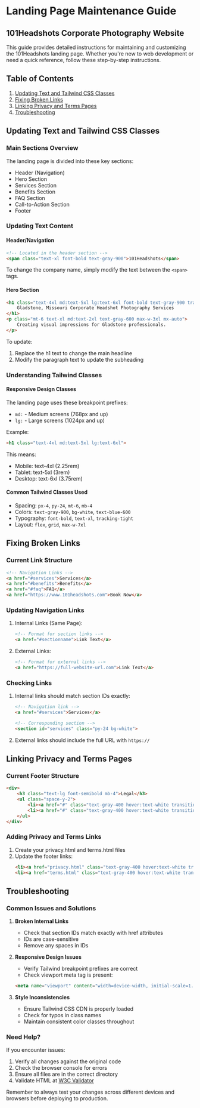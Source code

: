 # Landing Page Maintenance Guide
## 101Headshots Corporate Photography Website

This guide provides detailed instructions for maintaining and customizing the 101Headshots landing page. Whether you're new to web development or need a quick reference, follow these step-by-step instructions.

## Table of Contents
1. [Updating Text and Tailwind CSS Classes](#updating-text-and-tailwind-css-classes)
2. [Fixing Broken Links](#fixing-broken-links)
3. [Linking Privacy and Terms Pages](#linking-privacy-and-terms-pages)
4. [Troubleshooting](#troubleshooting)

## Updating Text and Tailwind CSS Classes

### Main Sections Overview
The landing page is divided into these key sections:
- Header (Navigation)
- Hero Section
- Services Section
- Benefits Section
- FAQ Section
- Call-to-Action Section
- Footer

### Updating Text Content

#### Header/Navigation
```html
<!-- Located in the header section -->
<span class="text-xl font-bold text-gray-900">101Headshots</span>
```
To change the company name, simply modify the text between the `<span>` tags.

#### Hero Section
```html
<h1 class="text-4xl md:text-5xl lg:text-6xl font-bold text-gray-900 tracking-tight">
    Gladstone, Missouri Corporate Headshot Photography Services
</h1>
<p class="mt-6 text-xl md:text-2xl text-gray-600 max-w-3xl mx-auto">
    Creating visual impressions for Gladstone professionals.
</p>
```
To update:
1. Replace the h1 text to change the main headline
2. Modify the paragraph text to update the subheading

### Understanding Tailwind Classes

#### Responsive Design Classes
The landing page uses these breakpoint prefixes:
- `md:` - Medium screens (768px and up)
- `lg:` - Large screens (1024px and up)

Example:
```html
<h1 class="text-4xl md:text-5xl lg:text-6xl">
```
This means:
- Mobile: text-4xl (2.25rem)
- Tablet: text-5xl (3rem)
- Desktop: text-6xl (3.75rem)

#### Common Tailwind Classes Used
- Spacing: `px-4`, `py-24`, `mt-6`, `mb-4`
- Colors: `text-gray-900`, `bg-white`, `text-blue-600`
- Typography: `font-bold`, `text-xl`, `tracking-tight`
- Layout: `flex`, `grid`, `max-w-7xl`

## Fixing Broken Links

### Current Link Structure
```html
<!-- Navigation Links -->
<a href="#services">Services</a>
<a href="#benefits">Benefits</a>
<a href="#faq">FAQ</a>
<a href="https://www.101headshots.com">Book Now</a>
```

### Updating Navigation Links
1. Internal Links (Same Page):
   ```html
   <!-- Format for section links -->
   <a href="#sectionname">Link Text</a>
   ```
   
2. External Links:
   ```html
   <!-- Format for external links -->
   <a href="https://full-website-url.com">Link Text</a>
   ```

### Checking Links
1. Internal links should match section IDs exactly:
   ```html
   <!-- Navigation link -->
   <a href="#services">Services</a>
   
   <!-- Corresponding section -->
   <section id="services" class="py-24 bg-white">
   ```

2. External links should include the full URL with `https://`

## Linking Privacy and Terms Pages

### Current Footer Structure
```html
<div>
    <h3 class="text-lg font-semibold mb-4">Legal</h3>
    <ul class="space-y-2">
        <li><a href="#" class="text-gray-400 hover:text-white transition-colors duration-300">Privacy Policy</a></li>
        <li><a href="#" class="text-gray-400 hover:text-white transition-colors duration-300">Terms of Service</a></li>
    </ul>
</div>
```

### Adding Privacy and Terms Links
1. Create your privacy.html and terms.html files
2. Update the footer links:
   ```html
   <li><a href="privacy.html" class="text-gray-400 hover:text-white transition-colors duration-300">Privacy Policy</a></li>
   <li><a href="terms.html" class="text-gray-400 hover:text-white transition-colors duration-300">Terms of Service</a></li>
   ```

## Troubleshooting

### Common Issues and Solutions

1. **Broken Internal Links**
   - Check that section IDs match exactly with href attributes
   - IDs are case-sensitive
   - Remove any spaces in IDs

2. **Responsive Design Issues**
   - Verify Tailwind breakpoint prefixes are correct
   - Check viewport meta tag is present:
   ```html
   <meta name="viewport" content="width=device-width, initial-scale=1.0">
   ```

3. **Style Inconsistencies**
   - Ensure Tailwind CSS CDN is properly loaded
   - Check for typos in class names
   - Maintain consistent color classes throughout

### Need Help?
If you encounter issues:
1. Verify all changes against the original code
2. Check the browser console for errors
3. Ensure all files are in the correct directory
4. Validate HTML at [W3C Validator](https://validator.w3.org/)

Remember to always test your changes across different devices and browsers before deploying to production.